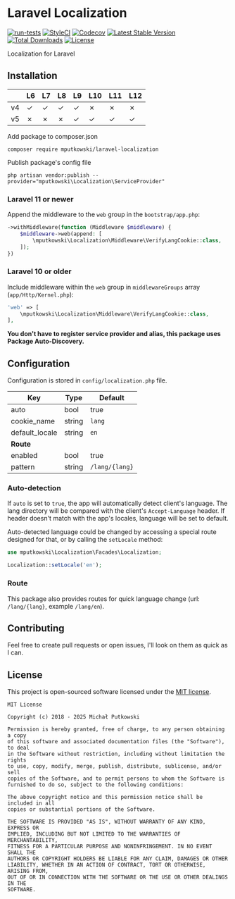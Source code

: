 # Laravel Localization
[![run-tests](https://github.com/mputkowski/Laravel-Localization/actions/workflows/tests.yml/badge.svg?branch=master)](https://github.com/mputkowski/Laravel-Localization/actions/workflows/tests.yml)
[![StyleCI](https://styleci.io/repos/118966076/shield)](https://styleci.io/repos/118966076)
[![Codecov](https://img.shields.io/codecov/c/github/mputkowski/Laravel-Localization.svg?style=flat-square)](https://codecov.io/gh/mputkowski/Laravel-Localization)
[![Latest Stable Version](https://img.shields.io/packagist/v/mputkowski/Laravel-Localization.svg?style=flat-square)](https://packagist.org/packages/mputkowski/Laravel-Localization)
[![Total Downloads](https://img.shields.io/packagist/dt/mputkowski/Laravel-Localization.svg?style=flat-square)](https://packagist.org/packages/mputkowski/Laravel-Localization)
[![License](https://img.shields.io/github/license/mputkowski/Laravel-Localization.svg?style=flat-square)](https://github.com/mputkowski/Laravel-Localization/blob/master/LICENSE)

Localization for Laravel

## Installation
||L6|L7|L8|L9|L10|L11|L12
|---|---|---|---|---|---|---|---|
|v4|&check;|&check;|&check;|&check;|&cross;|&cross;|&cross;|
|v5|&cross;|&cross;|&cross;|&check;|&check;|&check;|&check;|

Add package to composer.json
```
composer require mputkowski/laravel-localization
```

Publish package's config file
```
php artisan vendor:publish --provider="mputkowski\Localization\ServiceProvider"
```

### Laravel 11 or newer

Append the middleware to the `web` group in the `bootstrap/app.php`:
```php
->withMiddleware(function (Middleware $middleware) {
    $middleware->web(append: [
        \mputkowski\Localization\Middleware\VerifyLangCookie::class,
    ]);
})
```

### Laravel 10 or older

Include middleware within the `web` group in `middlewareGroups` array (`app/Http/Kernel.php`):
```php
'web' => [
    \mputkowski\Localization\Middleware\VerifyLangCookie::class,
],
```

**You don't have to register service provider and alias, this package uses Package Auto-Discovery.**

## Configuration
Configuration is stored in `config/localization.php` file.

|Key|Type|Default|
|---|---|---|
|auto|bool|true|
|cookie_name|string|`lang`|
|default_locale|string|`en`|
|**Route**||
|enabled|bool|true|
|pattern|string|`/lang/{lang}`|

### Auto-detection
If `auto` is set to `true`, the app will automatically detect client's language. The lang directory will be compared with the client's `Accept-Language` header. If header doesn't match with the app's locales, language will be set to default.

Auto-detected language could be changed by accessing a special route designed for that, or by calling the `setLocale` method:

```php
use mputkowski\Localization\Facades\Localization;

Localization::setLocale('en');
```

### Route
This package also provides routes for quick language change (url: `/lang/{lang}`, example `/lang/en`).

## Contributing
Feel free to create pull requests or open issues, I'll look on them as quick as I can.

## License
This project is open-sourced software licensed under the [MIT license](http://opensource.org/licenses/MIT).
```
MIT License

Copyright (c) 2018 - 2025 Michał Putkowski

Permission is hereby granted, free of charge, to any person obtaining a copy
of this software and associated documentation files (the "Software"), to deal
in the Software without restriction, including without limitation the rights
to use, copy, modify, merge, publish, distribute, sublicense, and/or sell
copies of the Software, and to permit persons to whom the Software is
furnished to do so, subject to the following conditions:

The above copyright notice and this permission notice shall be included in all
copies or substantial portions of the Software.

THE SOFTWARE IS PROVIDED "AS IS", WITHOUT WARRANTY OF ANY KIND, EXPRESS OR
IMPLIED, INCLUDING BUT NOT LIMITED TO THE WARRANTIES OF MERCHANTABILITY,
FITNESS FOR A PARTICULAR PURPOSE AND NONINFRINGEMENT. IN NO EVENT SHALL THE
AUTHORS OR COPYRIGHT HOLDERS BE LIABLE FOR ANY CLAIM, DAMAGES OR OTHER
LIABILITY, WHETHER IN AN ACTION OF CONTRACT, TORT OR OTHERWISE, ARISING FROM,
OUT OF OR IN CONNECTION WITH THE SOFTWARE OR THE USE OR OTHER DEALINGS IN THE
SOFTWARE.
```

